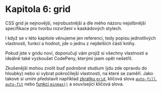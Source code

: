 # Kapitola 6: grid

CSS grid je nejnovější, nejrobustnější a dle mého názoru nejslibnější specifikace pro tvorbu rozvržení v kaskádových stylech.

I když se v této kapitole věnujeme jen referenci, tedy popisu jednotlivých vlastností, funkcí a hodnot, jde o jednu z nejdelších částí knihy.

Pokud jste v gridu noví, doporučuji vám projíž si všechny vlastnosti a ideálně také vyzkoušet CodePeny, kterými jsem opět nešetřil.

Zkušenější mohou zvolit buď podrobné studium (jdu zde opravdu do hloubky) nebo si vybrat pokročilejší vlastnosti, na které se zaměří. Jako takové si umím představit například [zkratku `grid`](css-grid-zkratka.md), klíčová slova [`auto-fill`, `auto-fit`](css-repeat.md) nebo [funkci `minmax()`](css-minmax.md) a související klíčová slova.
